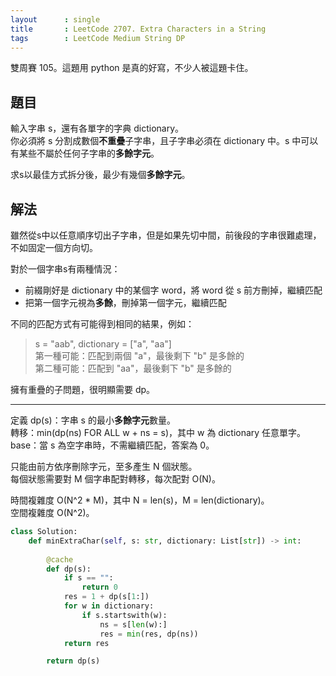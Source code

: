 ```yaml
--- 
layout      : single
title       : LeetCode 2707. Extra Characters in a String
tags        : LeetCode Medium String DP
---
```

雙周賽 105。這題用 python 是真的好寫，不少人被這題卡住。  

## 題目

輸入字串 s，還有各單字的字典 dictionary。  
你必須將 s 分割成數個**不重疊**子字串，且子字串必須在 dictionary 中。s 中可以有某些不屬於任何子字串的**多餘字元**。  

求s以最佳方式拆分後，最少有幾個**多餘字元**。  

## 解法

雖然從s中以任意順序切出子字串，但是如果先切中間，前後段的字串很難處理，不如固定一個方向切。  

對於一個字串s有兩種情況：  

- 前綴剛好是 dictionary 中的某個字 word，將 word 從 s 前方刪掉，繼續匹配  
- 把第一個字元視為**多餘**，刪掉第一個字元，繼續匹配  

不同的匹配方式有可能得到相同的結果，例如：  
> s = "aab", dictionary = ["a", "aa"]  
> 第一種可能：匹配到兩個 "a"，最後剩下 "b" 是多餘的  
> 第二種可能：匹配到 "aa"，最後剩下 "b" 是多餘的  

擁有重疊的子問題，很明顯需要 dp。  

---

定義 dp(s)：字串 s 的最小**多餘字元**數量。  
轉移：min(dp(ns) FOR ALL w + ns = s)，其中 w 為 dictionary 任意單字。  
base：當 s 為空字串時，不需繼續匹配，答案為 0。

只能由前方依序刪除字元，至多產生 N 個狀態。  
每個狀態需要對 M 個字串配對轉移，每次配對 O(N)。  

時間複雜度 O(N^2 \* M)，其中 N = len(s)，M = len(dictionary)。  
空間複雜度 O(N^2)。  

```python
class Solution:
    def minExtraChar(self, s: str, dictionary: List[str]) -> int:
        
        @cache
        def dp(s):
            if s == "":
                return 0
            res = 1 + dp(s[1:])
            for w in dictionary:
                if s.startswith(w):
                    ns = s[len(w):]
                    res = min(res, dp(ns))
            return res

        return dp(s)
```
